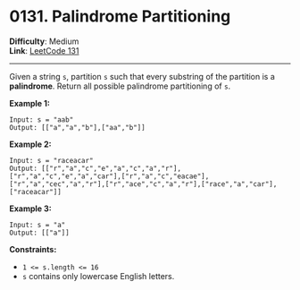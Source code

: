 # 0131. Palindrome Partitioning

**Difficulty**: Medium  
**Link**: [LeetCode 131](https://leetcode.com/problems/palindrome-partitioning/)

---

Given a string `s`, partition `s` such that every substring of the partition is a **palindrome**. Return all possible palindrome partitioning of `s`.

**Example 1:**

    Input: s = "aab"
    Output: [["a","a","b"],["aa","b"]]

**Example 2:**

    Input: s = "raceacar"
    Output: [["r","a","c","e","a","c","a","r"],["r","a","c","e","a","car"],["r","a","c","eacae"],["r","a","cec","a","r"],["r","ace","c","a","r"],["race","a","car"],["raceacar"]]

**Example 3:**

    Input: s = "a"
    Output: [["a"]]

**Constraints:**

* `1 <= s.length <= 16`
* `s` contains only lowercase English letters.
